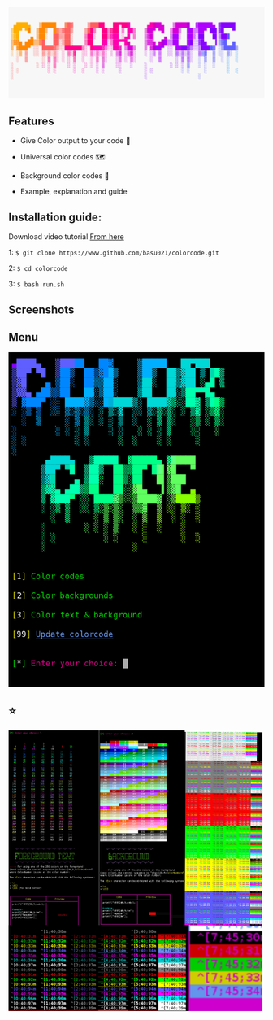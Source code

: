 <p>
<img src="https://github.com/basu021/colorcode/blob/master/logo/main.png"><br>

</p>

## Features


- Give Color output to your code 🎨



- Universal color codes 🗺️
- Background color codes 🤗
- Example, explanation and guide

## Installation guide: 
   Download video tutorial [From here]()

1: `$ git clone https://www.github.com/basu021/colorcode.git    `
 
2: `$ cd colorcode `

3: `$ bash run.sh`

## Screenshots

## Menu


<p align="center">
<img src="https://github.com/sanjeevnayak30/logo/blob/master/cc4.png">



</p>

## ⭐


<p>





<div class="row">
  <div class="column">
    <img src="https://github.com/sanjeevnayak30/logo/blob/master/ok.png" width="500"


>













</p>
